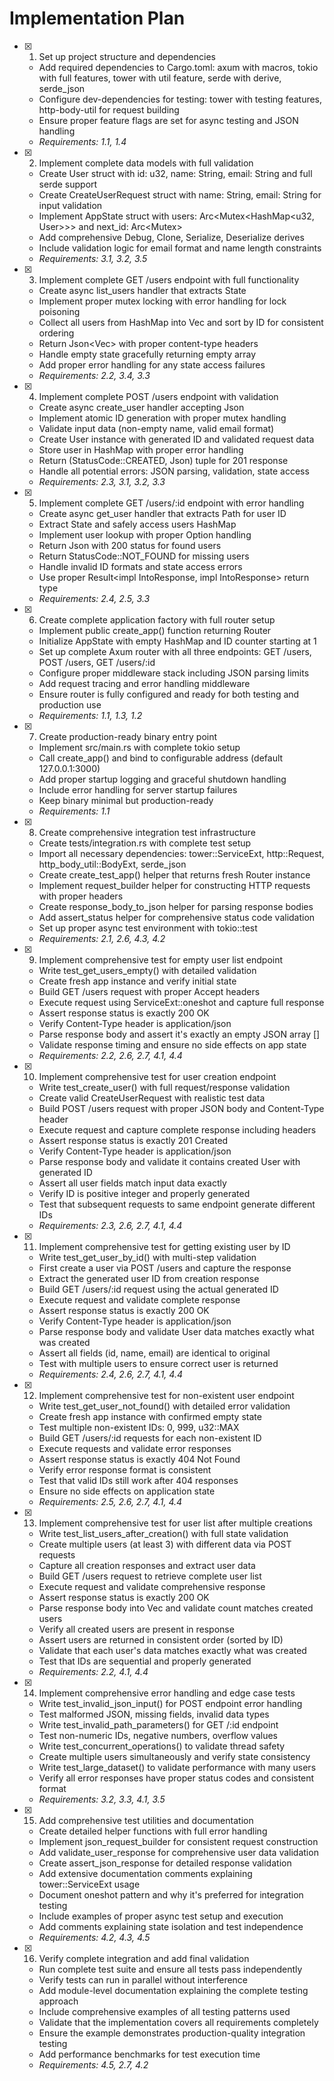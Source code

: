 # Implementation Plan

- [x] 1. Set up project structure and dependencies
  - Add required dependencies to Cargo.toml: axum with macros, tokio with full features, tower with util feature, serde with derive, serde_json
  - Configure dev-dependencies for testing: tower with testing features, http-body-util for request building
  - Ensure proper feature flags are set for async testing and JSON handling
  - _Requirements: 1.1, 1.4_

- [x] 2. Implement complete data models with full validation
  - Create User struct with id: u32, name: String, email: String and full serde support
  - Create CreateUserRequest struct with name: String, email: String for input validation
  - Implement AppState struct with users: Arc<Mutex<HashMap<u32, User>>> and next_id: Arc<Mutex<u32>>
  - Add comprehensive Debug, Clone, Serialize, Deserialize derives
  - Include validation logic for email format and name length constraints
  - _Requirements: 3.1, 3.2, 3.5_

- [x] 3. Implement complete GET /users endpoint with full functionality
  - Create async list_users handler that extracts State<AppState>
  - Implement proper mutex locking with error handling for lock poisoning
  - Collect all users from HashMap into Vec<User> and sort by ID for consistent ordering
  - Return Json<Vec<User>> with proper content-type headers
  - Handle empty state gracefully returning empty array
  - Add proper error handling for any state access failures
  - _Requirements: 2.2, 3.4, 3.3_

- [x] 4. Implement complete POST /users endpoint with validation
  - Create async create_user handler accepting Json<CreateUserRequest>
  - Implement atomic ID generation with proper mutex handling
  - Validate input data (non-empty name, valid email format)
  - Create User instance with generated ID and validated request data
  - Store user in HashMap with proper error handling
  - Return (StatusCode::CREATED, Json<User>) tuple for 201 response
  - Handle all potential errors: JSON parsing, validation, state access
  - _Requirements: 2.3, 3.1, 3.2, 3.3_

- [x] 5. Implement complete GET /users/:id endpoint with error handling
  - Create async get_user handler that extracts Path<u32> for user ID
  - Extract State<AppState> and safely access users HashMap
  - Implement user lookup with proper Option handling
  - Return Json<User> with 200 status for found users
  - Return StatusCode::NOT_FOUND for missing users
  - Handle invalid ID formats and state access errors
  - Use proper Result<impl IntoResponse, impl IntoResponse> return type
  - _Requirements: 2.4, 2.5, 3.3_

- [x] 6. Create complete application factory with full router setup
  - Implement public create_app() function returning Router
  - Initialize AppState with empty HashMap and ID counter starting at 1
  - Set up complete Axum router with all three endpoints: GET /users, POST /users, GET /users/:id
  - Configure proper middleware stack including JSON parsing limits
  - Add request tracing and error handling middleware
  - Ensure router is fully configured and ready for both testing and production use
  - _Requirements: 1.1, 1.3, 1.2_

- [x] 7. Create production-ready binary entry point
  - Implement src/main.rs with complete tokio setup
  - Call create_app() and bind to configurable address (default 127.0.0.1:3000)
  - Add proper startup logging and graceful shutdown handling
  - Include error handling for server startup failures
  - Keep binary minimal but production-ready
  - _Requirements: 1.1_

- [x] 8. Create comprehensive integration test infrastructure
  - Create tests/integration.rs with complete test setup
  - Import all necessary dependencies: tower::ServiceExt, http::Request, http_body_util::BodyExt, serde_json
  - Create create_test_app() helper that returns fresh Router instance
  - Implement request_builder helper for constructing HTTP requests with proper headers
  - Create response_body_to_json helper for parsing response bodies
  - Add assert_status helper for comprehensive status code validation
  - Set up proper async test environment with tokio::test
  - _Requirements: 2.1, 2.6, 4.3, 4.2_

- [x] 9. Implement comprehensive test for empty user list endpoint
  - Write test_get_users_empty() with detailed validation
  - Create fresh app instance and verify initial state
  - Build GET /users request with proper Accept headers
  - Execute request using ServiceExt::oneshot and capture full response
  - Assert response status is exactly 200 OK
  - Verify Content-Type header is application/json
  - Parse response body and assert it's exactly an empty JSON array []
  - Validate response timing and ensure no side effects on app state
  - _Requirements: 2.2, 2.6, 2.7, 4.1, 4.4_

- [x] 10. Implement comprehensive test for user creation endpoint
  - Write test_create_user() with full request/response validation
  - Create valid CreateUserRequest with realistic test data
  - Build POST /users request with proper JSON body and Content-Type header
  - Execute request and capture complete response including headers
  - Assert response status is exactly 201 Created
  - Verify Content-Type header is application/json
  - Parse response body and validate it contains created User with generated ID
  - Assert all user fields match input data exactly
  - Verify ID is positive integer and properly generated
  - Test that subsequent requests to same endpoint generate different IDs
  - _Requirements: 2.3, 2.6, 2.7, 4.1, 4.4_

- [x] 11. Implement comprehensive test for getting existing user by ID
  - Write test_get_user_by_id() with multi-step validation
  - First create a user via POST /users and capture the response
  - Extract the generated user ID from creation response
  - Build GET /users/:id request using the actual generated ID
  - Execute request and validate complete response
  - Assert response status is exactly 200 OK
  - Verify Content-Type header is application/json
  - Parse response body and validate User data matches exactly what was created
  - Assert all fields (id, name, email) are identical to original
  - Test with multiple users to ensure correct user is returned
  - _Requirements: 2.4, 2.6, 2.7, 4.1, 4.4_

- [x] 12. Implement comprehensive test for non-existent user endpoint
  - Write test_get_user_not_found() with detailed error validation
  - Create fresh app instance with confirmed empty state
  - Test multiple non-existent IDs: 0, 999, u32::MAX
  - Build GET /users/:id requests for each non-existent ID
  - Execute requests and validate error responses
  - Assert response status is exactly 404 Not Found
  - Verify error response format is consistent
  - Test that valid IDs still work after 404 responses
  - Ensure no side effects on application state
  - _Requirements: 2.5, 2.6, 2.7, 4.1, 4.4_

- [x] 13. Implement comprehensive test for user list after multiple creations
  - Write test_list_users_after_creation() with full state validation
  - Create multiple users (at least 3) with different data via POST requests
  - Capture all creation responses and extract user data
  - Build GET /users request to retrieve complete user list
  - Execute request and validate comprehensive response
  - Assert response status is exactly 200 OK
  - Parse response body into Vec<User> and validate count matches created users
  - Verify all created users are present in response
  - Assert users are returned in consistent order (sorted by ID)
  - Validate that each user's data matches exactly what was created
  - Test that IDs are sequential and properly generated
  - _Requirements: 2.2, 4.1, 4.4_

- [x] 14. Implement comprehensive error handling and edge case tests
  - Write test_invalid_json_input() for POST endpoint error handling
  - Test malformed JSON, missing fields, invalid data types
  - Write test_invalid_path_parameters() for GET /:id endpoint
  - Test non-numeric IDs, negative numbers, overflow values
  - Write test_concurrent_operations() to validate thread safety
  - Create multiple users simultaneously and verify state consistency
  - Write test_large_dataset() to validate performance with many users
  - Verify all error responses have proper status codes and consistent format
  - _Requirements: 3.2, 3.3, 4.1, 3.5_

- [x] 15. Add comprehensive test utilities and documentation
  - Create detailed helper functions with full error handling
  - Implement json_request_builder for consistent request construction
  - Add validate_user_response for comprehensive user data validation
  - Create assert_json_response for detailed response validation
  - Add extensive documentation comments explaining tower::ServiceExt usage
  - Document oneshot pattern and why it's preferred for integration testing
  - Include examples of proper async test setup and execution
  - Add comments explaining state isolation and test independence
  - _Requirements: 4.2, 4.3, 4.5_

- [x] 16. Verify complete integration and add final validation
  - Run complete test suite and ensure all tests pass independently
  - Verify tests can run in parallel without interference
  - Add module-level documentation explaining the complete testing approach
  - Include comprehensive examples of all testing patterns used
  - Validate that the implementation covers all requirements completely
  - Ensure the example demonstrates production-quality integration testing
  - Add performance benchmarks for test execution time
  - _Requirements: 4.5, 2.7, 4.2_